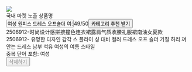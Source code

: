 <div class="sc-fhzFiK irMtpx ant-flex css-1li46mu" style="gap: 16px;"><div class="sc-eBMEME jgkSWq"><img src="https://file.percenty.co.kr/public/67c416caa0f5177a6a77b5f1/products/6814d969ef767b5120d291f6/66dfc98e-1099-4d5c-ad75-9cea8e6d8161.jpg" class="sc-fuTSoq hndyBT"></div><div class="sc-eBMEME dBJpVO"><div class="sc-eBMEME jgkSWq"><div class="sc-eBMEME bwCVJu">국내 마켓 노출 상품명</div><div class="sc-fhzFiK iGFPsV ant-flex css-1li46mu" style="gap: 8px;"><span class="ant-input-affix-wrapper css-1li46mu ant-input-outlined" style="border: 1px solid var(--primary-6); width: calc(100% - 143px);"><input class="ant-input css-1li46mu" type="text" value="여성 원피스 드레스 오프숄더 여름옷 G03Z2AABC여성 G03Z2AABC-0509 여성"><span class="ant-input-suffix">49/50</span></span><button type="button" class="ant-btn css-1li46mu ant-btn-primary ant-btn-background-ghost"><span>카테고리 추천 받기</span></button></div><div class="sc-eBMEME iMna-dW"><div class="sc-eBMEME jgkSWq Body3Regular14 CharacterSecondary45">2506912-时尚设计感拼接撞色连衣裙露肩气质收腰礼服裙南油女夏款</div><div class="sc-eBMEME jgkSWq Body3Regular14 CharacterSecondary45">2506912- 유명한 디자인 감각 스 플라이 싱 대비 컬러 드레스 오프 숄더 기질 허리 껴안는 드레스 남부 석유 여성의 여름 스타일</div></div><div class="sc-fhzFiK bPLHkf Body3Regular14  ant-flex css-1li46mu ant-flex-align-center" style="gap: 4px;"><div class="sc-eBMEME gWwpnh">중복 단어 포함: 여성</div><div class="sc-eBMEME jgkSWq"><button type="button" class="ant-btn css-1li46mu ant-btn-link ant-btn-sm" style="color: rgba(0, 0, 0, 0.45);"><span>삭제하기</span></button></div></div><div class="sc-fhzFiK bPLHkf Body3Regular14  ant-flex css-1li46mu ant-flex-align-center" style="gap: 4px;"><div class="sc-eBMEME gWwpnh"></div></div></div></div></div>
